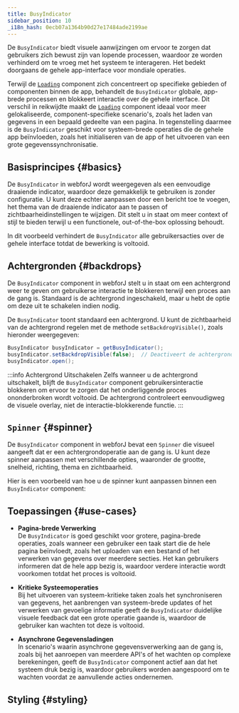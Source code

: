 ```yaml
---
title: BusyIndicator
sidebar_position: 10
_i18n_hash: 0ecb07a1364b90d27e17484ade2199ae
---
```

<DocChip chip="shadow" />
<DocChip chip="name" label="dwc-loading" />
<DocChip chip='since' label='24.10' />
<JavadocLink type="foundation" location="com/webforj/BusyIndicator" top='true'/>

De `BusyIndicator` biedt visuele aanwijzingen om ervoor te zorgen dat gebruikers zich bewust zijn van lopende processen, waardoor ze worden verhinderd om te vroeg met het systeem te interageren. Het bedekt doorgaans de gehele app-interface voor mondiale operaties.

Terwijl de [`Loading`](../components/loading) component zich concentreert op specifieke gebieden of componenten binnen de app, behandelt de `BusyIndicator` globale, app-brede processen en blokkeert interactie over de gehele interface. Dit verschil in reikwijdte maakt de [`Loading`](../components/loading) component ideaal voor meer gelokaliseerde, component-specifieke scenario's, zoals het laden van gegevens in een bepaald gedeelte van een pagina. In tegenstelling daarmee is de `BusyIndicator` geschikt voor systeem-brede operaties die de gehele app beïnvloeden, zoals het initialiseren van de app of het uitvoeren van een grote gegevenssynchronisatie.

## Basisprincipes {#basics}

De `BusyIndicator` in webforJ wordt weergegeven als een eenvoudige draaiende indicator, waardoor deze gemakkelijk te gebruiken is zonder configuratie. U kunt deze echter aanpassen door een bericht toe te voegen, het thema van de draaiende indicator aan te passen of zichtbaarheidinstellingen te wijzigen. Dit stelt u in staat om meer context of stijl te bieden terwijl u een functionele, out-of-the-box oplossing behoudt.

In dit voorbeeld verhindert de `BusyIndicator` alle gebruikersacties over de gehele interface totdat de bewerking is voltooid.

<ComponentDemo 
path='/webforj/busydemo?' 
javaE='https://raw.githubusercontent.com/webforj/webforj-documentation/refs/heads/main/src/main/java/com/webforj/samples/views/busyindicator/BusyDemoView.java'
height = '300px'
/>

## Achtergronden {#backdrops}

De `BusyIndicator` component in webforJ stelt u in staat om een achtergrond weer te geven om gebruikerse interactie te blokkeren terwijl een proces aan de gang is. Standaard is de achtergrond ingeschakeld, maar u hebt de optie om deze uit te schakelen indien nodig. 

De `BusyIndicator` toont standaard een achtergrond. U kunt de zichtbaarheid van de achtergrond regelen met de methode `setBackdropVisible()`, zoals hieronder weergegeven:

```java
BusyIndicator busyIndicator = getBusyIndicator();
busyIndicator.setBackdropVisible(false);  // Deactiveert de achtergrond
busyIndicator.open();
```
:::info Achtergrond Uitschakelen
Zelfs wanneer u de achtergrond uitschakelt, blijft de `BusyIndicator` component gebruikersinteractie blokkeren om ervoor te zorgen dat het onderliggende proces ononderbroken wordt voltooid. De achtergrond controleert eenvoudigweg de visuele overlay, niet de interactie-blokkerende functie.
:::

## `Spinner` {#spinner}

De `BusyIndicator` component in webforJ bevat een `Spinner` die visueel aangeeft dat er een achtergrondoperatie aan de gang is. U kunt deze spinner aanpassen met verschillende opties, waaronder de grootte, snelheid, richting, thema en zichtbaarheid.

Hier is een voorbeeld van hoe u de spinner kunt aanpassen binnen een `BusyIndicator` component:

<ComponentDemo 
path='/webforj/busyspinnerdemo?' 
javaE='https://raw.githubusercontent.com/webforj/webforj-documentation/refs/heads/main/src/main/java/com/webforj/samples/views/busyindicator/BusySpinnerDemoView.java'
height = '200px'
/>

## Toepassingen {#use-cases}
- **Pagina-brede Verwerking**  
   De `BusyIndicator` is goed geschikt voor grotere, pagina-brede operaties, zoals wanneer een gebruiker een taak start die de hele pagina beïnvloedt, zoals het uploaden van een bestand of het verwerken van gegevens over meerdere secties. Het kan gebruikers informeren dat de hele app bezig is, waardoor verdere interactie wordt voorkomen totdat het proces is voltooid.

- **Kritieke Systeemoperaties**  
   Bij het uitvoeren van systeem-kritieke taken zoals het synchroniseren van gegevens, het aanbrengen van systeem-brede updates of het verwerken van gevoelige informatie geeft de `BusyIndicator` duidelijke visuele feedback dat een grote operatie gaande is, waardoor de gebruiker kan wachten tot deze is voltooid.

- **Asynchrone Gegevensladingen**  
   In scenario's waarin asynchrone gegevensverwerking aan de gang is, zoals bij het aanroepen van meerdere API's of het wachten op complexe berekeningen, geeft de `BusyIndicator` component actief aan dat het systeem druk bezig is, waardoor gebruikers worden aangespoord om te wachten voordat ze aanvullende acties ondernemen.

## Styling {#styling}

<TableBuilder name="BusyIndicator" />
